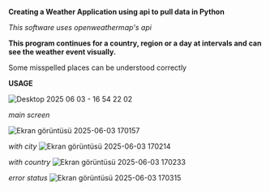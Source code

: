 **Creating a Weather Application using api to pull data in Python**

*This software uses openweathermap's api*

**This program continues for a country, region or a day at intervals and can see the weather event visually.**

Some misspelled places can be understood correctly

**USAGE**

![Desktop 2025 06 03 - 16 54 22 02](https://github.com/user-attachments/assets/de0e7fec-3248-4cdf-b163-626bfa09e759)








*main screen*


![Ekran görüntüsü 2025-06-03 170157](https://github.com/user-attachments/assets/20e67030-f622-4d61-8f6f-297a44821234)

*with city*
![Ekran görüntüsü 2025-06-03 170214](https://github.com/user-attachments/assets/913bc6eb-244c-4cba-8a43-9bda2e79573d)

*with country*
![Ekran görüntüsü 2025-06-03 170233](https://github.com/user-attachments/assets/5638cb81-b774-4ff4-84c8-7106d9c4f7ce)

*error status*
![Ekran görüntüsü 2025-06-03 170315](https://github.com/user-attachments/assets/b06883e7-8a28-4ce5-b7d2-53bcf87b080e)
